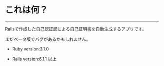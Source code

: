 # これは何？
----

Railsで作成した自己認証局による自己証明書を自動生成するアプリです。

まだベータ版でバグがあるかもしれません。

* Ruby version:3.1.0

* Rails version:6.1.1 以上

